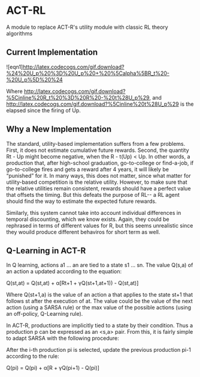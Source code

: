 # ACT-RL

A module to replace ACT-R's utility module with classic RL theory algorithms

## Current Implementation


![eqn1]http://latex.codecogs.com/gif.download?%24%20U_p%20%3D%20U_p%20+%20%5Calpha%5BR_t%20-%20U_p%5D%20%24

Where http://latex.codecogs.com/gif.download?%5Cinline%20R_t%20%3D%20R%20-%20t%28U_p%29, and http://latex.codecogs.com/gif.download?%5Cinline%20t%28U_p%29 is the elapsed since the firing of Up. 

## Why a New Implementation

The standard, utility-based implementation suffers from a few problems. First, it does not estimate cumulative future rewards. Second, the quantity Rt - Up might become negative, when the R - t(Up) < Up. In other words, a production that, after high-school graduation, go-to-college or find-a-job, if go-to-college fires and gets a reward after 4 years, it will likely be “punished” for it. In many ways, this does not matter, since what matter for utility-based competition is the relative utility. However, to make sure that the relative utilities remain consistent, rewards should have a perfect value that offsets the timing. But this defeats the purpose of RL-- a RL agent should find the way to estimate the expected future rewards.

Similarly, this system cannot take into account individual differences in temporal discounting, which we know exists. Again, they could be rephrased in terms of different values for R, but this seems unrealistic since they wouild produce different behaviros for short term as well.

## Q-Learning in ACT-R

In Q learning, actions a1 … an  are tied to a state s1 … sn. The value Q(s,a) of an action a updated according to the equation:

Q(st,at) = Q(st,at) + α[Rt+1 + γQ(st+1,at+1)) - Q(st,at)]

Where Q(st+1,a) is the value of an action a that applies to the state st+1 that follows st after the execution of at. The value could be the value of the next action (using a SARSA rule) or the max value of the possible actions (using an off-policy, Q-Learning rule). 

In ACT-R, productions are implicitly tied to a state by their condition. Thus a production p can be expressed as an <s,a> pair. From this, it is fairly simple to adapt SARSA with the following procedure:

After the i-th production pi  is selected, update the previous production pi-1 according to the rule:

Q(pi) = Q(pi) + α[R + γQ(pi+1) - Q(pi)]

